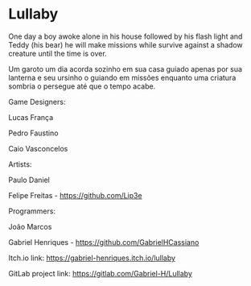 # Lullaby

One day a boy awoke alone in his house followed by his flash light and Teddy (his bear) he will make missions while survive against a shadow creature until the time is over.

Um garoto um dia acorda sozinho em sua casa guiado apenas por sua lanterna e seu ursinho o guiando em missões enquanto uma criatura sombria o persegue até que o tempo acabe.

Game Designers: 

Lucas França

Pedro Faustino

Caio Vasconcelos

Artists: 

Paulo Daniel

Felipe Freitas - https://github.com/Lip3e

Programmers:

João Marcos

Gabriel Henriques - https://github.com/GabrielHCassiano


Itch.io link: https://gabriel-henriques.itch.io/lullaby

GitLab project link: https://gitlab.com/Gabriel-H/Lullaby
